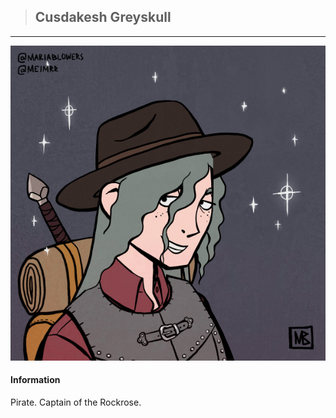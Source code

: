 >## Cusdakesh Greyskull

--- 

![quentin_human](../../../Templates/images/quentin.png "Quentin Thexius human form")

#### Information

Pirate. Captain of the Rockrose.